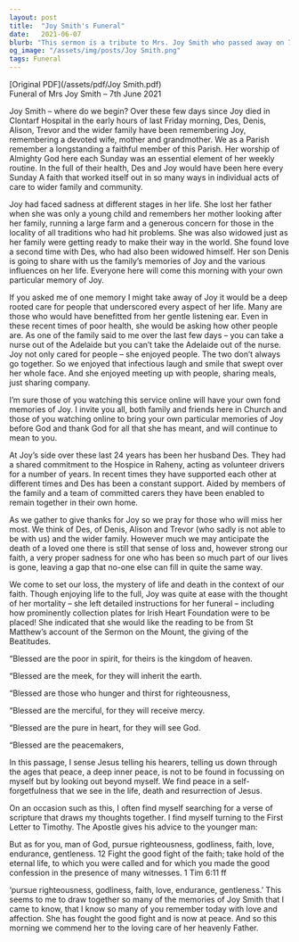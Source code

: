 ```yaml
---
layout: post
title:  "Joy Smith's Funeral"
date:   2021-06-07
blurb: "This sermon is a tribute to Mrs. Joy Smith who passed away on 7th June 2021. The sermon reflects on her life, her devotion to her family and community, and her strong faith. The sermon also highlights her enduring spirit and her ability to find joy in caring for others."
og_image: "/assets/img/posts/Joy Smith.png"
tags: Funeral
---
```

[Original PDF](/assets/pdf/Joy Smith.pdf)    
Funeral of Mrs Joy Smith – 7th June 2021

Joy Smith – where do we begin? Over these few days since Joy died in Clontarf Hospital in the early hours of last Friday morning, Des, Denis, Alison, Trevor and the wider family have been remembering Joy, remembering a devoted wife, mother and grandmother. We as a Parish remember a longstanding a faithful member of this Parish. Her worship of Almighty God here each Sunday was an essential element of her weekly routine. In the full of their health, Des and Joy would have been here every Sunday A faith that worked itself out in so many ways in individual acts of care to wider family and community.

Joy had faced sadness at different stages in her life. She lost her father when she was only a young child and remembers her mother looking after her family, running a large farm and a generous concern for those in the locality of all traditions who had hit problems. She was also widowed just as her family were getting ready to make their way in the world. She found love a second time with Des, who had also been widowed himself. Her son Denis is going to share with us the family’s memories of Joy and the various influences on her life. Everyone here will come this morning with your own particular memory of Joy.

If you asked me of one memory I might take away of Joy it would be a deep rooted care for people that underscored every aspect of her life. Many are those who would have benefitted from her gentle listening ear. Even in these recent times of poor health, she would be asking how other people are. As one of the family said to me over the last few days – you can take a nurse out of the Adelaide but you can’t take the Adelaide out of the nurse. Joy not only cared for people – she enjoyed people. The two don’t always go together. So we enjoyed that infectious laugh and smile that swept over her whole face. And she enjoyed meeting up with people, sharing meals, just sharing company.

I’m sure those of you watching this service online will have your own fond memories of Joy. I invite you all, both family and friends here in Church and those of you watching online to bring your own particular memories of Joy before God and thank God for all that she has meant, and will continue to mean to you.

At Joy’s side over these last 24 years has been her husband Des. They had a shared commitment to the Hospice in Raheny, acting as volunteer drivers for a number of years. In recent times they have supported each other at different times and Des has been a constant support. Aided by members of the family and a team of committed carers they have been enabled to remain together in their own home.

As we gather to give thanks for Joy so we pray for those who will miss her most. We think of Des, of Denis, Alison and Trevor (who sadly is not able to be with us) and the wider family. However much we may anticipate the death of a loved one there is still that sense of loss and, however strong our faith, a very proper sadness for one who has been so much part of our lives is gone, leaving a gap that no-one else can fill in quite the same way.

We come to set our loss, the mystery of life and death in the context of our faith. Though enjoying life to the full, Joy was quite at ease with the thought of her mortality – she left detailed instructions for her funeral – including how prominently collection plates for Irish Heart Foundation were to be placed! She indicated that she would like the reading to be from St Matthew’s account of the Sermon on the Mount, the giving of the Beatitudes.

“Blessed are the poor in spirit, for theirs is the kingdom of heaven.

“Blessed are the meek, for they will inherit the earth.

“Blessed are those who hunger and thirst for righteousness,

“Blessed are the merciful, for they will receive mercy.

“Blessed are the pure in heart, for they will see God.

“Blessed are the peacemakers,

In this passage, I sense Jesus telling his hearers, telling us down through the ages that peace, a deep inner peace, is not to be found in focussing on myself but by looking out beyond myself. We find peace in a self-forgetfulness that we see in the life, death and resurrection of Jesus.

On an occasion such as this, I often find myself searching for a verse of scripture that draws my thoughts together. I find myself turning to the First Letter to Timothy. The Apostle gives his advice to the younger man:

But as for you, man of God, pursue righteousness, godliness, faith, love, endurance, gentleness. 12 Fight the good fight of the faith; take hold of the eternal life, to which you were called and for which you made the good confession in the presence of many witnesses. 1 Tim 6:11 ff

‘pursue righteousness, godliness, faith, love, endurance, gentleness.’ This seems to me to draw together so many of the memories of Joy Smith that I came to know, that I know so many of you remember today with love and affection. She has fought the good fight and is now at peace. And so this morning we commend her to the loving care of her heavenly Father.
